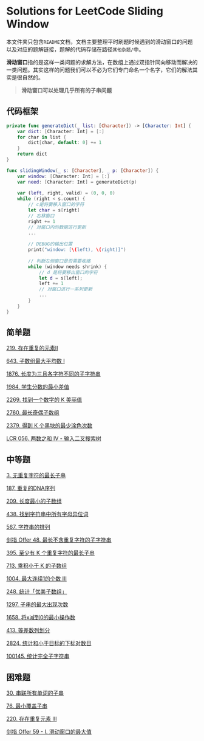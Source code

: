 # Solutions for LeetCode Sliding Window

本文件夹只包含`README`文档，文档主要整理平时刷题时候遇到的滑动窗口的问题以及对应的题解链接，题解的代码存储在路径`其他杂题/`中。

**滑动窗口**指的是这样一类问题的求解方法，在数组上通过双指针同向移动而解决的一类问题。其实这样的问题我们可以不必为它们专门命名一个名字，它们的解法其实是很自然的。

> **滑动窗口可以处理几乎所有的子串问题**

## 代码框架

```swift
private func generateDict(_ list: [Character]) -> [Character: Int] {
    var dict: [Character: Int] = [:]
    for char in list {
        dict[char, default: 0] += 1
    }
    return dict
}

func slidingWindow(_ s: [Character], _ p: [Character]) {
    var window: [Character: Int] = [:]
    var need: [Character: Int] = generateDict(p)
    
    var (left, right, valid) = (0, 0, 0)
    while (right < s.count) {
        // c是将要移入窗口的字符
        let char = s[right]
        // 右移窗口
        right += 1
        // 对窗口内的数据进行更新
        ...
        
        // DEBUG的输出位置
        print("window: [\(left), \(right)]")
        
        // 判断左侧窗口是否需要收缩
        while (window needs shrink) {
            // d 是将要移出窗口的字符
            let d = s[left];
            left += 1
            // 对窗口进行一系列更新
            ...
        }
    }
}
```

## 简单题

[219. 存在重复的元素II](https://github.com/HuangRunHua/leetcode-swift/blob/main/其他杂题/219.%20存在重复元素%20II.playground/Contents.swift)

[643. 子数组最大平均数 I](https://github.com/HuangRunHua/leetcode-swift/blob/main/其他杂题/643.%20子数组最大平均数%20I.playground/Contents.swift)

[1876. 长度为三且各字符不同的子字符串](https://github.com/HuangRunHua/leetcode-swift/blob/main/其他杂题/1876.%20长度为三且各字符不同的子字符串.playground/Contents.swift)

[1984. 学生分数的最小差值](https://github.com/HuangRunHua/leetcode-swift/blob/main/其他杂题/1984.%20学生分数的最小差值.playground/Contents.swift)

[2269. 找到一个数字的 K 美丽值](https://github.com/HuangRunHua/leetcode-swift/blob/main/其他杂题/2269.%20找到一个数字的%20K%20美丽值.playground/Contents.swift)

[2760. 最长奇偶子数组](https://github.com/HuangRunHua/leetcode-swift/blob/main/其他杂题/2760.%20最长奇偶子数组.playground/Contents.swift)

[2379. 得到 K 个黑块的最少涂色次数](https://github.com/HuangRunHua/leetcode-swift/blob/main/其他杂题/2379.%20得到%20K%20个黑块的最少涂色次数.playground/Contents.swift)

[LCR 056. 两数之和 IV - 输入二叉搜索树](https://github.com/HuangRunHua/leetcode-swift/blob/main/其他杂题/LCR%20056.%20两数之和%20IV%20-%20输入二叉搜索树.playground/Contents.swift)

## 中等题

[3. 无重复字符的最长子串](https://github.com/HuangRunHua/leetcode-swift/blob/main/热题100/3.%20无重复字符的最长子串.playground/Contents.swift)

[187. 重复的DNA序列](https://github.com/HuangRunHua/leetcode-swift/blob/main/其他杂题/187.%20重复的DNA序列.playground/Contents.swift)

[209. 长度最小的子数组](https://github.com/HuangRunHua/leetcode-swift/blob/main/其他杂题/209.%20长度最小的子数组.playground/Contents.swift)

[438. 找到字符串中所有字母异位词](https://github.com/HuangRunHua/leetcode-swift/blob/main/其他杂题/438.%20找到字符串中所有字母异位词%20.playground/Contents.swift)

[567. 字符串的排列](https://github.com/HuangRunHua/leetcode-swift/blob/main/其他杂题/567.%20字符串的排列.playground/Contents.swift)

[剑指 Offer 48. 最长不含重复字符的子字符串](https://github.com/HuangRunHua/leetcode-swift/blob/main/剑指Offer/剑指Offer48-最长不含重复字符的子字符串.playground/Contents.swift)

[395. 至少有 K 个重复字符的最长子串](https://github.com/HuangRunHua/leetcode-swift/blob/main/其他杂题/395.%20至少有%20K%20个重复字符的最长子串.playground/Contents.swift)

[713. 乘积小于 K 的子数组](https://github.com/HuangRunHua/leetcode-swift/blob/main/其他杂题/713.%20乘积小于%20K%20的子数组.playground/Contents.swift)

[1004. 最大连续1的个数 III](https://github.com/HuangRunHua/leetcode-swift/blob/main/其他杂题/1004.%20最大连续1的个数%20III.playground/Contents.swift)

[248. 统计「优美子数组」](https://github.com/HuangRunHua/leetcode-swift/blob/main/其他杂题/248.%20统计「优美子数组」.playground/Contents.swift)

[1297. 子串的最大出现次数](https://github.com/HuangRunHua/leetcode-swift/blob/main/其他杂题/1297.%20子串的最大出现次数.playground/Contents.swift)

[1658. 将x减到0的最小操作数](https://github.com/HuangRunHua/leetcode-swift/blob/main/其他杂题/1658.%20将x减到0的最小操作数.playground/Contents.swift)

[413. 等差数列划分](https://github.com/HuangRunHua/leetcode-swift/blob/main/其他杂题/413.%20等差数列划分.playground/Contents.swift)

[2824. 统计和小于目标的下标对数目](https://github.com/HuangRunHua/leetcode-swift/blob/main/其他杂题/2824.%20统计和小于目标的下标对数目.playground/Contents.swift)

[100145. 统计完全子字符串](https://github.com/HuangRunHua/leetcode-swift/blob/main/其他杂题/100145.%20统计完全子字符串.playground/Contents.swift)

## 困难题

[30. 串联所有单词的子串](https://github.com/HuangRunHua/leetcode-swift/blob/main/其他杂题/30.%20串联所有单词的子串.playground/Contents.swift)

[76. 最小覆盖子串](https://github.com/HuangRunHua/leetcode-swift/blob/main/其他杂题/76.%20最小覆盖子串.playground/Contents.swift)

[220. 存在重复元素 III](https://github.com/HuangRunHua/leetcode-swift/blob/main/其他杂题/20.%20存在重复元素%20III.playground/Contents.swift)

[剑指 Offer 59 - I. 滑动窗口的最大值](https://github.com/HuangRunHua/leetcode-swift/blob/main/剑指Offer/剑指Offer59-I-滑动窗口的最大值.playground/Contents.swift)




